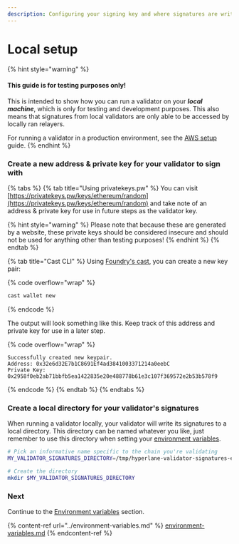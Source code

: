 ```yaml
---
description: Configuring your signing key and where signatures are written
---
```


# Local setup

{% hint style="warning" %}
#### This guide is for testing purposes only!

This is intended to show how you can run a validator on your _**local machine**_, which is only for testing and development purposes. This also means that signatures from local validators are only able to be accessed by locally ran relayers.

For running a validator in a production environment, see the [AWS setup](aws-setup.md) guide.
{% endhint %}

### Create a new address & private key for your validator to sign with

{% tabs %}
{% tab title="Using privatekeys.pw" %}
You can visit [https://privatekeys.pw/keys/ethereum/random](https://privatekeys.pw/keys/ethereum/random) and take note of an address & private key for use in future steps as the validator key.

{% hint style="warning" %}
Please note that because these are generated by a website, these private keys should be considered insecure and should not be used for anything other than testing purposes!
{% endhint %}
{% endtab %}

{% tab title="Cast CLI" %}
Using [Foundry's cast](https://book.getfoundry.sh/cast/), you can create a new key pair:

{% code overflow="wrap" %}
```sh
cast wallet new
```
{% endcode %}

The output will look something like this. Keep track of this address and private key for use in a later step.

{% code overflow="wrap" %}
```
Successfully created new keypair.
Address: 0x32e6d32E7b1C8691Ef4ad3841003371214a0eebC
Private Key: 0x2958f0eb2ab71bbfb5ea1422835e20e488778b61e3c107f369572e2b53b578f9
```
{% endcode %}
{% endtab %}
{% endtabs %}

### Create a local directory for your validator's signatures

When running a validator locally, your validator will write its signatures to a local directory. This directory can be named whatever you like, just remember to use this directory when setting your [environment variables](../environment-variables.md).

```sh
# Pick an informative name specific to the chain you're validating
MY_VALIDATOR_SIGNATURES_DIRECTORY=/tmp/hyperlane-validator-signatures-ethereum

# Create the directory
mkdir $MY_VALIDATOR_SIGNATURES_DIRECTORY
```

### Next

Continue to the [Environment variables](../environment-variables.md) section.

{% content-ref url="../environment-variables.md" %}
[environment-variables.md](../environment-variables.md)
{% endcontent-ref %}
